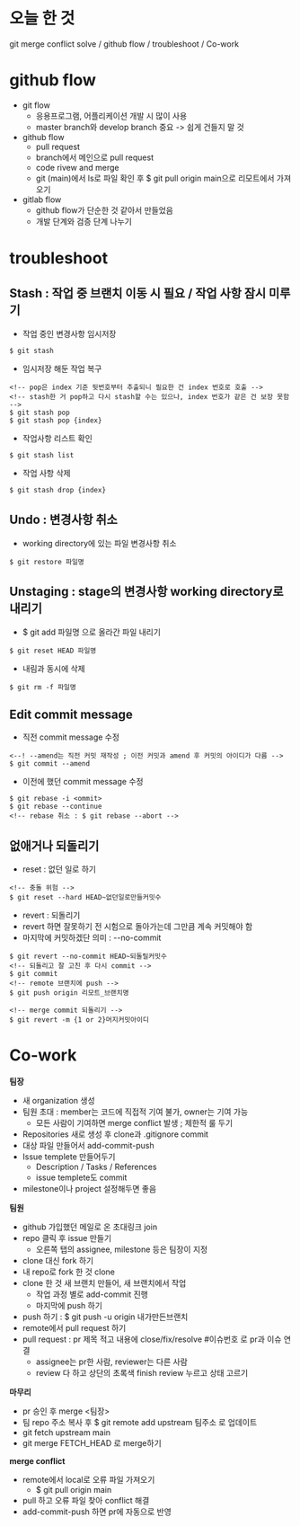 # 오늘 한 것

git merge conflict solve / github flow / troubleshoot / Co-work

# github flow

* git flow   
    * 응용프로그램, 어플리케이션 개발 시 많이 사용   
    * master branch와 develop branch 중요 -> 쉽게 건들지 말 것   
* github flow   
    * pull request   
    * branch에서 메인으로 pull request   
    * code rivew and merge   
    * git (main)에서 ls로 파일 확인 후 $ git pull origin main으로 리모트에서 가져오기   
* gitlab flow   
    * github flow가 단순한 것 같아서 만들었음   
    * 개발 단계와 검증 단계 나누기   

# troubleshoot   

## Stash : 작업 중 브랜치 이동 시 필요 / 작업 사항 잠시 미루기

* 작업 중인 변경사항 임시저장
```
$ git stash
```
* 임시저장 해둔 작업 복구
```
<!-- pop은 index 기준 뒷번호부터 추출되니 필요한 건 index 번호로 호출 -->   
<!-- stash한 거 pop하고 다시 stash할 수는 있으나, index 번호가 같은 건 보장 못함 -->
$ git stash pop   
$ git stash pop {index}
```
* 작업사항 리스트 확인
```
$ git stash list
```
* 작업 사항 삭제
```
$ git stash drop {index}
```   

## Undo : 변경사항 취소

* working directory에 있는 파일 변경사항 취소
```
$ git restore 파일명
```   

## Unstaging : stage의 변경사항 working directory로 내리기
* $ git add 파일명 으로 올라간 파일 내리기
```
$ git reset HEAD 파일명
```
* 내림과 동시에 삭제
```
$ git rm -f 파일명
```   

## Edit commit message
* 직전 commit message 수정
```
<--! --amend는 직전 커밋 재작성 ; 이전 커밋과 amend 후 커밋의 아이디가 다름 -->   
$ git commit --amend
```
* 이전에 했던 commit message 수정
```
$ git rebase -i <ommit>   
$ git rebase --continue   
<!-- rebase 취소 : $ git rebase --abort -->
```   

## 없애거나 되돌리기
* reset : 없던 일로 하기
```
<!-- 충돌 위험 -->
$ git reset --hard HEAD~없던일로만들커밋수
```
* revert : 되돌리기    
* revert 하면 잘못하기 전 시험으로 돌아가는데 그만큼 계속 커밋해야 함   
* 마지막에 커밋하겠단 의미 : --no-commit
```
$ git revert --no-commit HEAD~되돌릴커밋수   
<!-- 되돌리고 잘 고친 후 다시 commit -->   
$ git commit   
<!-- remote 브랜치에 push -->   
$ git push origin 리모트_브랜치명   

<!-- merge commit 되돌리기 -->   
$ git revert -m {1 or 2}머지커밋아이디
```   

# Co-work
**팀장**   
* 새 organization 생성   
* 팀원 초대 : member는 코드에 직접적 기여 불가, owner는 기여 가능   
    * 모든 사람이 기여하면 merge conflict 발생 ; 제한적 룰 두기   
* Repositories 새로 생성 후 clone과 .gitignore commit   
* 대상 파일 만들어서 add-commit-push     
* Issue templete 만들어두기   
    * Description / Tasks / References   
    * issue templete도 commit   
* milestone이나 project 설정해두면 좋음   
   
**팀원**   
* github 가입했던 메일로 온 초대링크 join   
* repo 클릭 후 issue 만들기   
    * 오른쪽 탭의 assignee, milestone 등은 팀장이 지정   
* clone 대신 fork 하기   
* 내 repo로 fork 한 것 clone   
* clone 한 것 새 브랜치 만들어, 새 브랜치에서 작업   
    * 작업 과정 별로 add-commit 진행    
    * 마지막에 push 하기   
* push 하기 : $ git push -u origin 내가만든브랜치   
* remote에서 pull request 하기   
* pull request : pr 제목 적고 내용에 close/fix/resolve #이슈번호 로 pr과 이슈 연결   
    * assignee는 pr한 사람, reviewer는 다른 사람   
    * review 다 하고 상단의 초록색 finish review 누르고 상태 고르기   
   
**마무리**   
* pr 승인 후 merge <팀장>   
* 팀 repo 주소 복사 후 $ git remote add upstream 팀주소 로 업데이트   
* git fetch upstream main    
* git merge FETCH_HEAD 로 merge하기   
     
**merge conflict**   
* remote에서 local로 오류 파일 가져오기   
    * $ git pull origin main   
* pull 하고 오류 파일 찾아 conflict 해결   
* add-commit-push 하면 pr에 자동으로 반영
